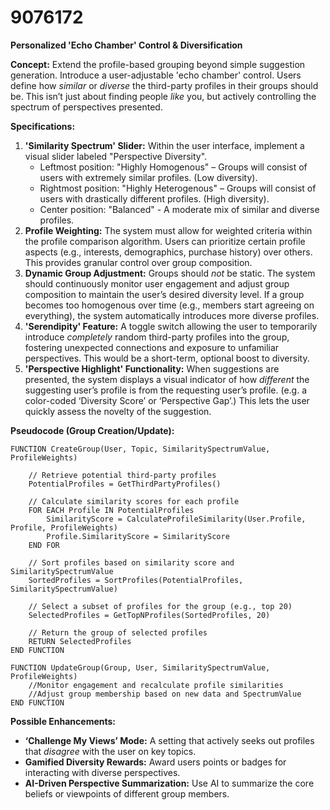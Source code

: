 # 9076172

**Personalized 'Echo Chamber' Control & Diversification**

**Concept:** Extend the profile-based grouping beyond simple suggestion generation. Introduce a user-adjustable 'echo chamber' control. Users define how *similar* or *diverse* the third-party profiles in their groups should be. This isn’t just about finding people *like* you, but actively controlling the spectrum of perspectives presented.

**Specifications:**

1.  **'Similarity Spectrum' Slider:** Within the user interface, implement a visual slider labeled "Perspective Diversity".
    *   Leftmost position: "Highly Homogenous" – Groups will consist of users with extremely similar profiles. (Low diversity).
    *   Rightmost position: "Highly Heterogenous" – Groups will consist of users with drastically different profiles. (High diversity).
    *   Center position: "Balanced" - A moderate mix of similar and diverse profiles.
2.  **Profile Weighting:** The system must allow for weighted criteria within the profile comparison algorithm. Users can prioritize certain profile aspects (e.g., interests, demographics, purchase history) over others. This provides granular control over group composition.
3.  **Dynamic Group Adjustment:** Groups should *not* be static. The system should continuously monitor user engagement and adjust group composition to maintain the user’s desired diversity level. If a group becomes too homogenous over time (e.g., members start agreeing on everything), the system automatically introduces more diverse profiles.
4.  **'Serendipity' Feature:**  A toggle switch allowing the user to temporarily introduce *completely* random third-party profiles into the group, fostering unexpected connections and exposure to unfamiliar perspectives.  This would be a short-term, optional boost to diversity.
5.  **'Perspective Highlight' Functionality:** When suggestions are presented, the system displays a visual indicator of how *different* the suggesting user’s profile is from the requesting user’s profile. (e.g. a color-coded ‘Diversity Score’ or ‘Perspective Gap’.) This lets the user quickly assess the novelty of the suggestion.

**Pseudocode (Group Creation/Update):**

```
FUNCTION CreateGroup(User, Topic, SimilaritySpectrumValue, ProfileWeights)

    // Retrieve potential third-party profiles
    PotentialProfiles = GetThirdPartyProfiles()

    // Calculate similarity scores for each profile
    FOR EACH Profile IN PotentialProfiles
        SimilarityScore = CalculateProfileSimilarity(User.Profile, Profile, ProfileWeights)
        Profile.SimilarityScore = SimilarityScore
    END FOR

    // Sort profiles based on similarity score and SimilaritySpectrumValue
    SortedProfiles = SortProfiles(PotentialProfiles, SimilaritySpectrumValue)

    // Select a subset of profiles for the group (e.g., top 20)
    SelectedProfiles = GetTopNProfiles(SortedProfiles, 20)

    // Return the group of selected profiles
    RETURN SelectedProfiles
END FUNCTION

FUNCTION UpdateGroup(Group, User, SimilaritySpectrumValue, ProfileWeights)
    //Monitor engagement and recalculate profile similarities
    //Adjust group membership based on new data and SpectrumValue
END FUNCTION
```

**Possible Enhancements:**

*   **‘Challenge My Views’ Mode:** A setting that actively seeks out profiles that *disagree* with the user on key topics.
*   **Gamified Diversity Rewards:**  Award users points or badges for interacting with diverse perspectives.
*   **AI-Driven Perspective Summarization:** Use AI to summarize the core beliefs or viewpoints of different group members.